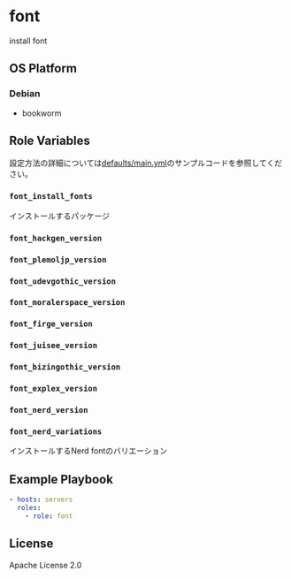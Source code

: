 font
=================

install font

OS Platform
-----------------

### Debian

- bookworm

Role Variables
--------------

設定方法の詳細については[defaults/main.yml](defaults/main.yml)のサンプルコードを参照してください。

### `font_install_fonts`

インストールするパッケージ

### `font_hackgen_version`

### `font_plemoljp_version`

### `font_udevgothic_version`

### `font_moralerspace_version`

### `font_firge_version`

### `font_juisee_version`

### `font_bizingothic_version`

### `font_explex_version`

### `font_nerd_version`

### `font_nerd_variations`

インストールするNerd fontのバリエーション

Example Playbook
--------------

```yaml
- hosts: servers
  roles:
    - role: font
```

License
--------------

Apache License 2.0
